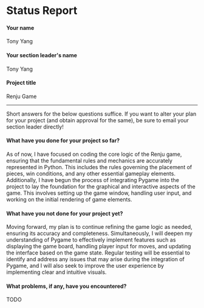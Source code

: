 # Status Report

#### Your name

Tony Yang

#### Your section leader's name

Tony Yang

#### Project title

Renju Game

***

Short answers for the below questions suffice. If you want to alter your plan for your project (and obtain approval for the same), be sure to email your section leader directly!

#### What have you done for your project so far?

As of now, I have focused on coding the core logic of the Renju game, ensuring that the fundamental rules and mechanics are accurately represented in Python. This includes the rules governing the placement of pieces, win conditions, and any other essential gameplay elements. Additionally, I have begun the process of integrating Pygame into the project to lay the foundation for the graphical and interactive aspects of the game. This involves setting up the game window, handling user input, and working on the initial rendering of game elements.

#### What have you not done for your project yet?

Moving forward, my plan is to continue refining the game logic as needed, ensuring its accuracy and completeness. Simultaneously, I will deepen my understanding of Pygame to effectively implement features such as displaying the game board, handling player input for moves, and updating the interface based on the game state. Regular testing will be essential to identify and address any issues that may arise during the integration of Pygame, and I will also seek to improve the user experience by implementing clear and intuitive visuals.

#### What problems, if any, have you encountered?

TODO

